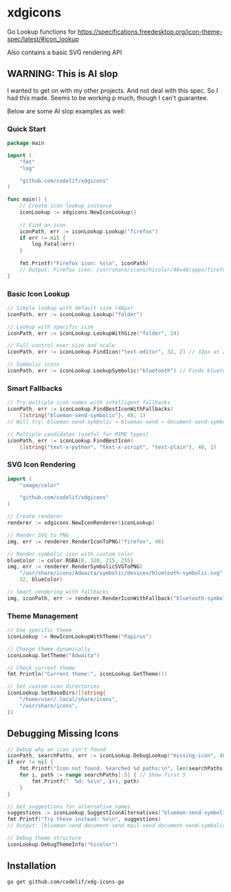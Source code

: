 # xdgicons
Go Lookup functions for https://specifications.freedesktop.org/icon-theme-spec/latest/#icon_lookup

Also contains a basic SVG rendering API

## WARNING: This is AI slop
I wanted to get on with my other projects. And not deal with this spec. So I had this made. Seems to be working p much, though I can't guarantee.

Below are some AI slop examples as well:

### Quick Start

```go
package main

import (
    "fmt"
    "log"

    "github.com/codelif/xdgicons"
)

func main() {
    // Create icon lookup instance
    iconLookup := xdgicons.NewIconLookup()
    
    // Find an icon
    iconPath, err := iconLookup.Lookup("firefox")
    if err != nil {
        log.Fatal(err)
    }
    
    fmt.Printf("Firefox icon: %s\n", iconPath)
    // Output: Firefox icon: /usr/share/icons/hicolor/48x48/apps/firefox.png
}
```

### Basic Icon Lookup

```go
// Simple lookup with default size (48px)
iconPath, err := iconLookup.Lookup("folder")

// Lookup with specific size
iconPath, err := iconLookup.LookupWithSize("folder", 24)

// Full control over size and scale
iconPath, err := iconLookup.FindIcon("text-editor", 32, 2) // 32px at 2x scale

// Symbolic icons
iconPath, err := iconLookup.LookupSymbolic("bluetooth") // Finds bluetooth-symbolic
```

### Smart Fallbacks

```go
// Try multiple icon names with intelligent fallbacks
iconPath, err := iconLookup.FindBestIconWithFallbacks(
    []string{"blueman-send-symbolic"}, 48, 1)
// Will try: blueman-send-symbolic → blueman-send → document-send-symbolic → document-send

// Multiple candidates (useful for MIME types)
iconPath, err := iconLookup.FindBestIcon(
    []string{"text-x-python", "text-x-script", "text-plain"}, 48, 1)
```

### SVG Icon Rendering

```go
import (
    "image/color"

    "github.com/codelif/xdgicons"
)

// Create renderer
renderer := xdgicons.NewIconRenderer(iconLookup)

// Render SVG to PNG
img, err := renderer.RenderIconToPNG("firefox", 48)

// Render symbolic icon with custom color
blueColor := color.RGBA{0, 120, 215, 255}
img, err := renderer.RenderSymbolicSVGToPNG(
    "/usr/share/icons/Adwaita/symbolic/devices/bluetooth-symbolic.svg",
    32, blueColor)

// Smart rendering with fallbacks
img, iconPath, err := renderer.RenderIconWithFallback("bluetooth-symbolic", 24, &blueColor)
```

### Theme Management

```go
// Use specific theme
iconLookup := NewIconLookupWithTheme("Papirus")

// Change theme dynamically
iconLookup.SetTheme("Adwaita")

// Check current theme
fmt.Println("Current theme:", iconLookup.GetTheme())

// Set custom icon directories
iconLookup.SetBaseDirs([]string{
    "/home/user/.local/share/icons",
    "/usr/share/icons",
})
```

## Debugging Missing Icons

```go
// Debug why an icon isn't found
iconPath, searchPaths, err := iconLookup.DebugLookup("missing-icon", 48, 1)
if err != nil {
    fmt.Printf("Icon not found. Searched %d paths:\n", len(searchPaths))
    for i, path := range searchPaths[:5] { // Show first 5
        fmt.Printf("  %d: %s\n", i+1, path)
    }
}

// Get suggestions for alternative names
suggestions := iconLookup.SuggestIconAlternatives("blueman-send-symbolic")
fmt.Printf("Try these instead: %v\n", suggestions)
// Output: [blueman-send document-send mail-send document-send-symbolic ...]

// Debug theme structure
iconLookup.DebugThemeInfo("hicolor")
```

## Installation

```bash
go get github.com/codelif/xdg-icons-go
```

